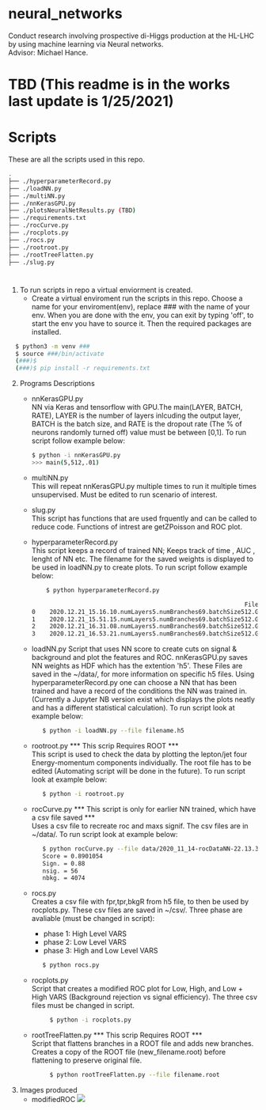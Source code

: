 # neural_networks
Conduct research involving prospective di-Higgs production at the HL-LHC by using machine learning via Neural networks.\
Advisor: Michael Hance.

# TBD (This readme is in the works last update is 1/25/2021)
# Scripts
These are all the scripts used in this repo. 
```bash
.
├── ./hyperparameterRecord.py
├── ./loadNN.py
├── ./multiNN.py
├── ./nnKerasGPU.py
├── ./plotsNeuralNetResults.py (TBD)
├── ./requirements.txt
├── ./rocCurve.py
├── ./rocplots.py
├── ./rocs.py
├── ./rootroot.py
├── ./rootTreeFlatten.py 
├── ./slug.py

```
#
1. To run scripts in repo a virtual enviorment is created.
   - Create a virtual enviroment run the scripts in this repo.
   Choose a name for your enviroment(env), replace ### with the name of your env.
   When you are done with the env, you can exit by typing 'off', to start the env 
   you have to source it. Then the required packages are installed.
  ```bash 
    $ python3 -m venv ###
    $ source ###/bin/activate
    (###)$
    (###)$ pip install -r requirements.txt
  ```
2. Programs Descriptions
   - nnKerasGPU.py \
     NN via Keras and tensorflow with GPU.The main(LAYER, BATCH, RATE), LAYER is the number of layers inlcuding the output layer, BATCH is the batch size, and 
     RATE is the dropout rate (The % of neurons randomly turned off) value must be between [0,1]. To run script follow example below:
     ```bash
     $ python -i nnKerasGPU.py
     >>> main(5,512,.01) 
     ```
   - multiNN.py \
     This will repeat nnKerasGPU.py multiple times to run it multiple times unsupervised.
     Must be edited to run scenario of interest.
     
   - slug.py \
     This script has functions that are used frquently and can be called to reduce code. 
     Functions of intrest are getZPoisson and ROC plot.
     
   - hyperparameterRecord.py \
     This script keeps a record of trained NN; Keeps track of time , AUC , lenght of NN etc. The filename for the saved weights is displayed to be used
     in loadNN.py to create plots. To run script follow example below:
       ```bash
           $ python hyperparameterRecord.py

                                                                   FileName    ConfusionMatrix [TP FP] [FN TN]                Run Time     AUC   Avg.P  Score  Max Signif  nsig   nbkg
       0    2020.12.21_15.16.10.numLayers5.numBranches69.batchSize512.GPU.h5   ([753820, 7884], [38234, 47062])  0 days 00:35:04.329170  0.9347  0.7506  0.921        2.21   107   2321
       1    2020.12.21_15.51.15.numLayers5.numBranches69.batchSize512.GPU.h5   ([754397, 7307], [38822, 46474])  0 days 00:39:51.617728  0.9349  0.7518  0.898        2.25   115   2590
       2    2020.12.21_16.31.08.numLayers5.numBranches69.batchSize512.GPU.h5   ([753857, 7847], [38537, 46759])  0 days 00:22:12.332931  0.9336  0.7478  0.939        2.18    86   1546
       3    2020.12.21_16.53.21.numLayers5.numBranches69.batchSize512.GPU.h5   ([754285, 7419], [38703, 46593])  0 days 00:34:29.965689  0.9348  0.7512  0.927        2.29    87   1419

       ```
     
   - loadNN.py 
     Script that uses NN score to create cuts on signal & background and plot the features and ROC. nnKerasGPU.py saves NN weights
     as HDF which has the extention 'h5'. These Files are saved in the ~/data/, for more information on specific h5 files. Using 
     hyperparameterRecord.py one can choose a NN that has been trained and have a record of the conditions the NN was trained in.
     (Currently a Jupyter NB version exist which displays the plots neatly and has a different statistical calculation). To run script 
     look at example below:
   
     ```bash
        $ python -i loadNN.py --file filename.h5
     ```
   - rootroot.py *** This scrip Requires ROOT *** \
     This script is used to check the data by plotting the lepton/jet four Energy-momentum components individually.
     The root file has to be edited (Automating script will be done in the future). To run script look at example below:
     
     ```bash
        $ python -i rootroot.py
     ```
   - rocCurve.py *** This script is only for earlier NN trained, which have a csv file saved *** \
     Uses a csv file to recreate roc and maxs signif. The csv files are in ~/data/. To run script look at example below:
     ```bash
        $ python rocCurve.py --file data/2020_11_14-rocDataNN-22.13.33.csv
        Score = 0.8901054
        Sign. = 0.88
        nsig. = 56
        nbkg. = 4074
     ```
   - rocs.py \
     Creates a csv file with fpr,tpr,bkgR from h5 file, to then be used by rocplots.py. These csv files are saved in ~/csv/.
     Three phase are avaliable (must be changed in script):
     * phase 1: High Level VARS
     * phase 2: Low Level VARS
     * phase 3: High and Low Level VARS

     ```bash
        $ python rocs.py
     ```
   - rocplots.py \
     Script that creates a modified ROC plot for Low, High, and Low + High VARS (Background rejection vs signal efficiency).
     The three csv files must be changed in script. 
     
      ```bash
           $ python -i rocplots.py
      ```
   - rootTreeFlatten.py *** This scrip Requires ROOT *** \
     Script that flattens branches in a ROOT file and adds new branches. Creates a copy of the ROOT file (new_filename.root) before flattening
     to preserve original file.
     
      ```bash
           $ python rootTreeFlatten.py --file filename.root
      ```
3. Images produced
   - modifiedROC
     ![](https://github.com/JOTELLECHEA/neural_networks/blob/master/Images/modifiedRoc.png)



